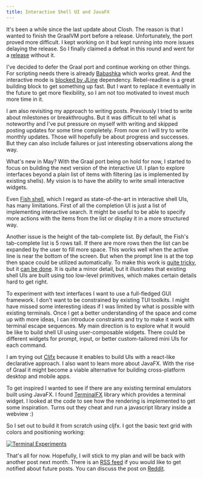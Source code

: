 ```yaml
---
title: Interactive Shell UI and JavaFX
---
```


It's been a while since the last update about Closh. The reason is that I wanted to finish the GraalVM port before a release. Unfortunately, the port proved more difficult. I kept working on it but kept running into more issues delaying the release. So I finally claimed a defeat in this round and went for a [release](https://github.com/dundalek/closh/releases/tag/v0.5.0) without it.

I've decided to defer the Graal port and continue working on other things. For scripting needs there is already [Babashka](https://github.com/borkdude/babashka) which works great. And the interactive mode is [blocked by JLine](https://github.com/dundalek/closh/issues/173) dependency. Rebel-readline is a great building block to get something up fast. But I want to replace it eventually in the future to get more flexibility, so I am not too motivated to invest much more time in it.

I am also revisiting my approach to writing posts. Previously I tried to write about milestones or breakthroughs. But it was difficult to tell what is noteworthy and I've put pressure on myself with writing and skipped posting updates for some time completely. From now on I will try to write monthly updates. Those will hopefully be about progress and successes. But they can also include failures or just interesting observations along the way.

What's new in May? With the Graal port being on hold for now, I started to focus on building the next version of the interactive UI. I plan to explore interfaces beyond a plain list of items with filtering (as is implemented by existing shells). My vision is to have the ability to write small interactive widgets.

Even [Fish shell](https://fishshell.com/), which I regard as state-of-the-art in interactive shell UIs, has many limitations. First of all the completion UI is just a list of implementing interactive search. It might be useful to be able to specify more actions with the items from the list or display it in a more structured way.

Another issue is the height of the tab-complete list. By default, the Fish's tab-complete list is 5 rows tall. If there are more rows then the list can be expanded by the user to fill more space. This works well when the active line is near the bottom of the screen. But when the prompt line is at the top then space could be utilized automatically. To make this work is [quite tricky](http://ballingt.com/rich-terminal-applications-2/), but it [can be done](https://github.com/bpython/bpython#readme). It is quite a minor detail, but it illustrates that existing shell UIs are built using too low-level primitives, which makes certain details hard to get right.

To experiment with text interfaces I want to use a full-fledged GUI framework. I don't want to be constrained by existing TUI toolkits. I might have missed some interesting ideas if I was limited by what is possible with existing terminals. Once I get a better understanding of the space and come up with more ideas, I can introduce constraints and try to make it work with terminal escape sequences. My main direction is to explore what it would be like to build shell UI using user-composable widgets. There could be different widgets for prompt, input, or better custom-tailored mini UIs for each command.

I am trying out [Cljfx](https://github.com/cljfx/cljfx) because it enables to build UIs with a react-like declarative approach. I also want to learn more about JavaFX. With the rise of Graal it might become a viable alternative for building cross-platform desktop and mobile apps.

To get inspired I wanted to see if there are any existing terminal emulators built using JavaFX. I found [TerminalFX](https://github.com/javaterminal/TerminalFX) library which provides a terminal widget. I looked at the code to see how the rendering is implemented to get some inspiration. Turns out they cheat and run a javascript library inside a webview :)

So I set out to build it from scratch using cljfx. I got the basic text grid with colors and positioning working:

[![Terminal Experiments](../img/terminal-experiments.png)](../img/terminal-experiments.png)

That's all for now. Hopefully, I will stick to my plan and will be back with another post next month.
There is an [RSS feed](https://dundalek.com/feed.xml) if you would like to get notified about future posts. You can discuss the post on [Reddit](https://www.reddit.com/r/closh/comments/gvczro/interactive_shell_ui_and_javafx/).
